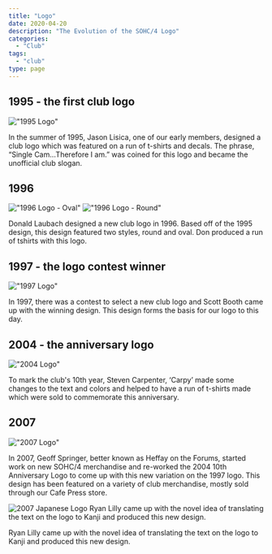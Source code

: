 ```yaml
---
title: "Logo"
date: 2020-04-20
description: "The Evolution of the SOHC/4 Logo"
categories:
  - "Club"
tags:
  - "club"
type: page
---
```


## 1995 - the first club logo

!["1995 Logo"](/img/95logo.gif)

In the summer of 1995, Jason Lisica, one of our early members, designed a club logo which was featured on a run of t-shirts and decals.  The phrase, “Single Cam…Therefore I am.” was coined for this logo and became the unofficial club slogan.

## 1996

!["1996 Logo - Oval"](/img/96logo_oval.jpg)
!["1996 Logo - Round"](/img/96logo_round.jpg)

Donald Laubach designed a new club logo in 1996. Based off of the 1995 design, this design featured two styles, round and oval.  Don produced a run of tshirts with this logo.

## 1997 - the logo contest winner

!["1997 Logo"](/img/97logo.jpg)

In 1997, there was a contest to select a new club logo and Scott Booth came up with the winning design.  This design forms the basis for our logo to this day.

## 2004 - the anniversary logo

!["2004 Logo"](/img/2004logo.jpg)

To mark the club's 10th year, Steven Carpenter, ‘Carpy’ made some changes to the text and colors and helped to have a run of t-shirts made which were sold to commemorate this anniversary.

## 2007

!["2007 Logo"](/img/2007logo.jpg)

In 2007, Geoff Springer, better known as Heffay on the Forums, started work on new SOHC/4 merchandise and re-worked the 2004 10th Anniversary Logo to come up with this new variation on the 1997 logo.  This design has been featured on a variety of club merchandise, mostly sold through our Cafe Press store.

![2007 Japanese Logo](/img/2007JSOHC.jpg)
Ryan Lilly came up with the novel idea of translating the text on the logo to Kanji and produced this new design.


Ryan Lilly came up with the novel idea of translating the text on the logo to Kanji and produced this new design.


